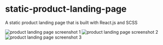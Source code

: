 # static-product-landing-page

A static product landing page that is built with React.js and SCSS

![product landing page screenshot 1](https://i.imgur.com/gpp3dMp.jpg)
![product landing page screenshot 2](https://i.imgur.com/KooLP1p.jpg)
![product landing page screenshot 3](https://i.imgur.com/avXvYUc.jpg)
